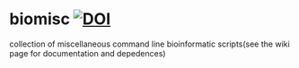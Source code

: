 # biomisc [![DOI](https://zenodo.org/badge/DOI/10.5281/zenodo.5515694.svg)](https://doi.org/10.5281/zenodo.5515694)
collection of  miscellaneous command line bioinformatic scripts(see the wiki page for documentation and depedences) 
